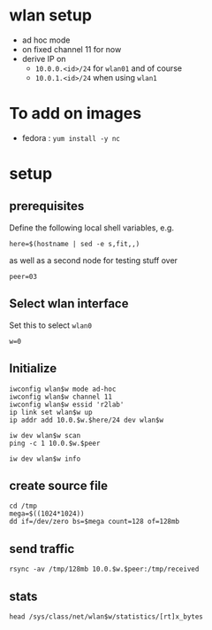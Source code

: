 # wlan setup
* ad hoc mode
* on fixed channel 11 for now
* derive IP on
  * `10.0.0.<id>/24`  for `wlan01` and of course
  * `10.0.1.<id>/24` when using `wlan1`

# To add on images

* fedora : `yum install -y nc`

# setup

## prerequisites

Define the following local shell variables, e.g.

    here=$(hostname | sed -e s,fit,,)

as well as a second node for testing stuff over

    peer=03
     

## Select wlan interface
Set this to select `wlan0` 

    w=0

## Initialize    

    iwconfig wlan$w mode ad-hoc
    iwconfig wlan$w channel 11
    iwconfig wlan$w essid 'r2lab'
    ip link set wlan$w up
    ip addr add 10.0.$w.$here/24 dev wlan$w

    iw dev wlan$w scan
    ping -c 1 10.0.$w.$peer
    
    iw dev wlan$w info

## create source file

    cd /tmp
    mega=$((1024*1024))
    dd if=/dev/zero bs=$mega count=128 of=128mb

## send traffic

    rsync -av /tmp/128mb 10.0.$w.$peer:/tmp/received


## stats

    head /sys/class/net/wlan$w/statistics/[rt]x_bytes
    
